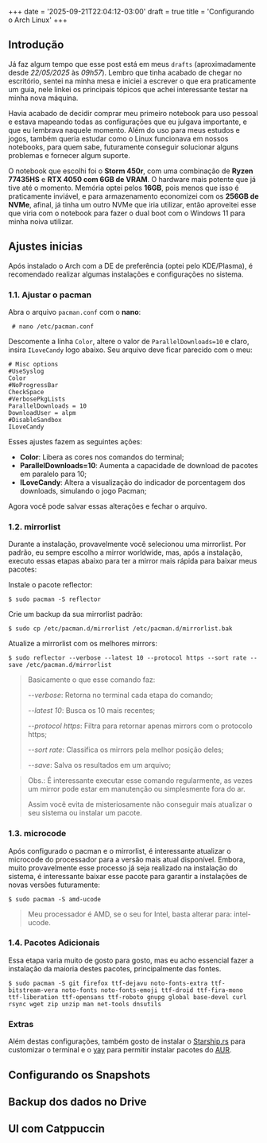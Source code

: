 +++
date = '2025-09-21T22:04:12-03:00'
draft = true
title = 'Configurando o Arch Linux'
+++

## Introdução

Já faz algum tempo que esse post está em meus `drafts` (aproximadamente desde *22/05/2025* às *09h57*). Lembro que tinha acabado de chegar no escritório, sentei na minha mesa e iniciei a escrever o que era praticamente um guia, nele linkei os principais tópicos que achei interessante testar na minha nova máquina. 

Havia acabado de decidir comprar meu primeiro notebook para uso pessoal e estava mapeando todas as configurações que eu julgava importante, e que eu lembrava naquele momento. Além do uso para meus estudos e jogos, também queria estudar como o Linux funcionava em nossos notebooks, para quem sabe, futuramente conseguir solucionar alguns problemas e fornecer algum suporte.

O notebook que escolhi foi o **Storm 450r**, com uma combinação de **Ryzen 77435HS** e **RTX 4050 com 6GB de VRAM**. O hardware mais potente que já tive até o momento. Memória optei pelos **16GB**, pois menos que isso é praticamente inviável, e para armazenamento economizei com os **256GB de NVMe**, afinal, já tinha um outro NVMe que iria utilizar, então aproveitei esse que viria com o notebook para fazer o dual boot com o Windows 11 para minha noiva utilizar.

## Ajustes inicias

Após instalado o Arch com a DE de preferência (optei pelo KDE/Plasma), é recomendado realizar algumas instalações e configurações no sistema.

### 1.1. Ajustar o pacman

Abra o arquivo `pacman.conf` com o **nano**:

```
 # nano /etc/pacman.conf
```

Descomente a linha `Color`, altere o valor de `ParallelDownloads=10` e claro, insira `ILoveCandy` logo abaixo. Seu arquivo deve ficar parecido com o meu:

```
# Misc options
#UseSyslog
Color
#NoProgressBar
CheckSpace
#VerbosePkgLists
ParallelDownloads = 10
DownloadUser = alpm
#DisableSandbox
ILoveCandy
```

Esses ajustes fazem as seguintes ações:

- **Color**: Libera as cores nos comandos do terminal;
- **ParallelDownloads=10**: Aumenta a capacidade de download de pacotes em paralelo para 10;
- **ILoveCandy**: Altera a visualização do indicador de porcentagem dos downloads, simulando o jogo Pacman;

Agora você pode salvar essas alterações e fechar o arquivo.

### 1.2. mirrorlist

Durante a instalação, provavelmente você selecionou uma mirrorlist. Por padrão, eu sempre escolho a mirror worldwide, mas, após a instalação, executo essas etapas abaixo para ter a mirror mais rápida para baixar meus pacotes:

Instale o pacote reflector: 
```
$ sudo pacman -S reflector
```

Crie um backup da sua mirrorlist padrão:
```
$ sudo cp /etc/pacman.d/mirrorlist /etc/pacman.d/mirrorlist.bak
```

Atualize a mirrorlist com os melhores mirrors:
```
$ sudo reflector --verbose --latest 10 --protocol https --sort rate --save /etc/pacman.d/mirrorlist
```
> Basicamente o que esse comando faz:
> 
> *--verbose*: Retorna no terminal cada etapa do comando;
> 
> *--latest 10*: Busca os 10 mais recentes;
> 
> *--protocol https*: Filtra para retornar apenas mirrors com o protocolo https;
> 
> *--sort rate*: Classifica os mirrors pela melhor posição deles;
> 
> *--save*: Salva os resultados em um arquivo;

> Obs.: É interessante executar esse comando regularmente, as vezes um mirror pode estar em manutenção ou simplesmente fora do ar. 
> 
> Assim você evita de misteriosamente não conseguir mais atualizar o seu sistema ou instalar um pacote.

### 1.3. microcode

Após configurado o pacman e o mirrorlist, é interessante atualizar o microcode do processador para a versão mais atual disponível. Embora, muito provavelmente esse processo já seja realizado na instalação do sistema, é interessante baixar esse pacote para garantir a instalações de novas versões futuramente:

```
$ sudo pacman -S amd-ucode
```
> Meu processador é AMD, se o seu for Intel, basta alterar para: intel-ucode.

### 1.4. Pacotes Adicionais

Essa etapa varia muito de gosto para gosto, mas eu acho essencial fazer a instalação da maioria destes pacotes, principalmente das fontes.

```
$ sudo pacman -S git firefox ttf-dejavu noto-fonts-extra ttf-bitstream-vera noto-fonts noto-fonts-emoji ttf-droid ttf-fira-mono ttf-liberation ttf-opensans ttf-roboto gnupg global base-devel curl rsync wget zip unzip man net-tools dnsutils
```

### Extras

Além destas configurações, também gosto de instalar o [Starship.rs](https://starship.rs/guide/) para customizar o terminal e o [yay](https://github.com/Jguer/yay) para permitir instalar pacotes do [AUR](https://aur.archlinux.org/).

## Configurando os Snapshots

## Backup dos dados no Drive

## UI com Catppuccin
